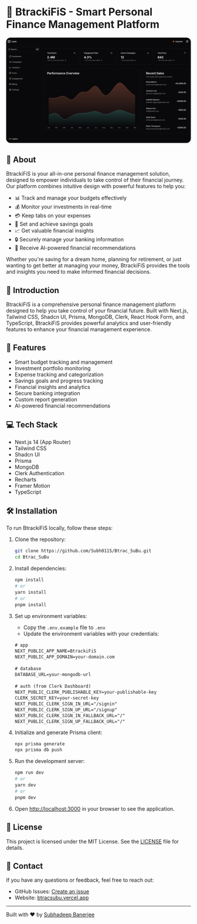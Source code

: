 # 🔗 BtrackiFiS - Smart Personal Finance Management Platform

<img src="/public/images/dashboard.png" alt="BtrackiFiS Dashboard" style="border-radius: 12px;" width="1280">

## 🎯 About
BtrackiFiS is your all-in-one personal finance management solution, designed to empower individuals to take control of their financial journey. Our platform combines intuitive design with powerful features to help you:

- 📊 Track and manage your budgets effectively
- 💰 Monitor your investments in real-time
- 💳 Keep tabs on your expenses
- 🎯 Set and achieve savings goals
- 📈 Get valuable financial insights
- 🔒 Securely manage your banking information
- 🤖 Receive AI-powered financial recommendations

Whether you're saving for a dream home, planning for retirement, or just wanting to get better at managing your money, BtrackiFiS provides the tools and insights you need to make informed financial decisions.

## 🌟 Introduction
BtrackiFiS is a comprehensive personal finance management platform designed to help you take control of your financial future. Built with Next.js, Tailwind CSS, Shadcn UI, Prisma, MongoDB, Clerk, React Hook Form, and TypeScript, BtrackiFiS provides powerful analytics and user-friendly features to enhance your financial management experience.

## 🚀 Features

- Smart budget tracking and management
- Investment portfolio monitoring
- Expense tracking and categorization
- Savings goals and progress tracking
- Financial insights and analytics
- Secure banking integration
- Custom report generation
- AI-powered financial recommendations

## 💻 Tech Stack

* Next.js 14 (App Router)
* Tailwind CSS
* Shadcn UI
* Prisma
* MongoDB
* Clerk Authentication
* Recharts
* Framer Motion
* TypeScript

## 🛠️ Installation
To run BtrackiFiS locally, follow these steps:

1. Clone the repository:
    ```bash
    git clone https://github.com/Subh0115/Btrac_SuBu.git
    cd Btrac_SuBu
    ```
2. Install dependencies:
    ```bash
    npm install
    # or
    yarn install
    # or
    pnpm install
    ```
3. Set up environment variables:
    - Copy the `.env.example` file to `.env`
    - Update the environment variables with your credentials:
    ```env
    # app
    NEXT_PUBLIC_APP_NAME=BtrackiFiS
    NEXT_PUBLIC_APP_DOMAIN=your-domain.com

    # database
    DATABASE_URL=your-mongodb-url

    # auth (from Clerk Dashboard)
    NEXT_PUBLIC_CLERK_PUBLISHABLE_KEY=your-publishable-key
    CLERK_SECRET_KEY=your-secret-key
    NEXT_PUBLIC_CLERK_SIGN_IN_URL="/signin"
    NEXT_PUBLIC_CLERK_SIGN_UP_URL="/signup"
    NEXT_PUBLIC_CLERK_SIGN_IN_FALLBACK_URL="/"
    NEXT_PUBLIC_CLERK_SIGN_UP_FALLBACK_URL="/"
    ```

4. Initialize and generate Prisma client:
    ```bash
    npx prisma generate
    npx prisma db push
    ```

5. Run the development server:
    ```bash
    npm run dev
    # or
    yarn dev
    # or
    pnpm dev
    ```

6. Open [http://localhost:3000](http://localhost:3000) in your browser to see the application.

## 📜 License
This project is licensed under the MIT License. See the [LICENSE](LICENSE) file for details.

## 💬 Contact
If you have any questions or feedback, feel free to reach out:
- GitHub Issues: [Create an issue](https://github.com/Subh0115/Btrac_SuBu/issues)
- Website: [btracsubu.vercel.app](https://btracsubu.vercel.app)

---

Built with ❤️ by [Subhadeep Banerjee](https://btracsubu.vercel.app)
